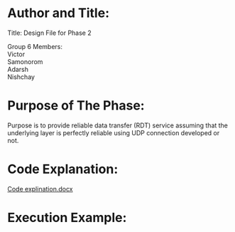 # Author and Title:  
Title: Design File for Phase 2  

Group 6 Members:  
Victor  
Samonorom  
Adarsh  
Nishchay  

# Purpose of The Phase:  
Purpose is to provide reliable data transfer (RDT) service assuming that the underlying layer is
perfectly reliable using UDP connection developed or not.

# Code Explanation:  

[Code explination.docx](https://github.com/Victor-Omenya/Network-Design/files/10717782/Code.explination.docx)


# Execution Example:  
